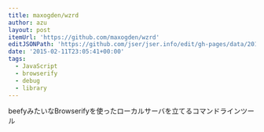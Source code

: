 ```yaml
---
title: maxogden/wzrd
author: azu
layout: post
itemUrl: 'https://github.com/maxogden/wzrd'
editJSONPath: 'https://github.com/jser/jser.info/edit/gh-pages/data/2015/02/index.json'
date: '2015-02-11T23:05:41+00:00'
tags:
  - JavaScript
  - browserify
  - debug
  - library
---
```

beefyみたいなBrowserifyを使ったローカルサーバを立てるコマンドラインツール
